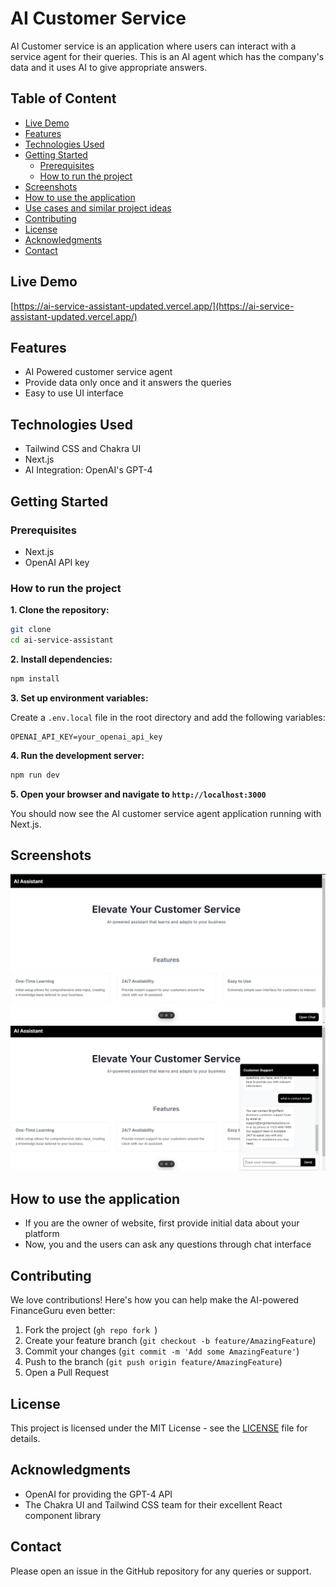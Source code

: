 # AI Customer Service

AI Customer service is an application where users can interact with a service agent for their queries. This is an AI agent which has the company's data and it uses AI to give appropriate answers.

## Table of Content

- [Live Demo](#live-demo)
- [Features](#features)
- [Technologies Used](#technologies-used)
- [Getting Started](#getting-started)
  - [Prerequisites](#prerequisites)
  - [How to run the project](#how-to-run-the-project)
- [Screenshots](#screenshots)
- [How to use the application](#how-to-use-the-application)
- [Use cases and similar project ideas](#use-cases-and-similar-project-ideas)
- [Contributing](#contributing)
- [License](#license)
- [Acknowledgments](#acknowledgments)
- [Contact](#contact)

## Live Demo

[https://ai-service-assistant-updated.vercel.app/](https://ai-service-assistant-updated.vercel.app/)

## Features

- AI Powered customer service agent
- Provide data only once and it answers the queries
- Easy to use UI interface

## Technologies Used

- Tailwind CSS and Chakra UI
- Next.js
- AI Integration: OpenAI's GPT-4

## Getting Started

### Prerequisites

- Next.js
- OpenAI API key

### How to run the project

**1. Clone the repository:**

```bash
git clone
cd ai-service-assistant
```

**2. Install dependencies:**

```bash
npm install
```

**3. Set up environment variables:**

Create a `.env.local` file in the root directory and add the following variables:

```
OPENAI_API_KEY=your_openai_api_key
```

**4. Run the development server:**

```bash
npm run dev
```

**5. Open your browser and navigate to `http://localhost:3000`**

You should now see the AI customer service agent application running with Next.js.

## Screenshots
![Screenshot 1](https://github.com/AkshataM17/ai-service-assistant-updated/blob/main/public/Screenshot%20(118).png?raw=true)
![Screenshot 2](https://github.com/AkshataM17/ai-service-assistant-updated/blob/main/public/Screenshot%20(117).png?raw=true)

## How to use the application
- If you are the owner of website, first provide initial data about your platform
- Now, you and the users can ask any questions through chat interface

## Contributing

We love contributions! Here's how you can help make the AI-powered FinanceGuru even better:

1. Fork the project (`gh repo fork `)
2. Create your feature branch (`git checkout -b feature/AmazingFeature`)
3. Commit your changes (`git commit -m 'Add some AmazingFeature'`)
4. Push to the branch (`git push origin feature/AmazingFeature`)
5. Open a Pull Request

## License

This project is licensed under the MIT License - see the [LICENSE](https://www.notion.so/0xmetaschool/LICENSE) file for details.

## Acknowledgments

- OpenAI for providing the GPT-4 API
- The Chakra UI and Tailwind CSS team for their excellent React component library

## Contact

Please open an issue in the GitHub repository for any queries or support.
